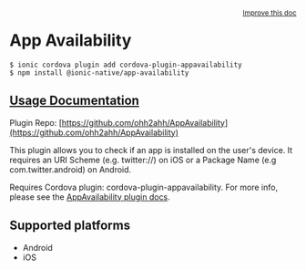 <a style="float:right;font-size:12px;" href="http://github.com/ionic-team/ionic-native/edit/master/src/@ionic-native/plugins/app-availability/index.ts#L1">
  Improve this doc
</a>

# App Availability

```
$ ionic cordova plugin add cordova-plugin-appavailability
$ npm install @ionic-native/app-availability
```

## [Usage Documentation](https://ionicframework.com/docs/native/app-availability/)

Plugin Repo: [https://github.com/ohh2ahh/AppAvailability](https://github.com/ohh2ahh/AppAvailability)

This plugin allows you to check if an app is installed on the user's device. It requires an URI Scheme (e.g. twitter://) on iOS or a Package Name (e.g com.twitter.android) on Android.

Requires Cordova plugin: cordova-plugin-appavailability. For more info, please see the [AppAvailability plugin docs](https://github.com/ohh2ahh/AppAvailability).

## Supported platforms
- Android
- iOS



